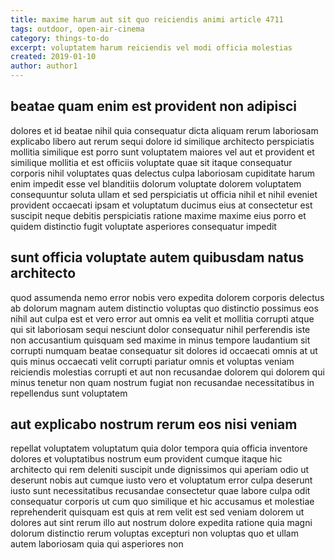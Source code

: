 ```yaml
---
title: maxime harum aut sit quo reiciendis animi article 4711
tags: outdoor, open-air-cinema
category: things-to-do
excerpt: voluptatem harum reiciendis vel modi officia molestias
created: 2019-01-10
author: author1
---
```


## beatae quam enim est provident non adipisci

dolores et id beatae nihil quia consequatur dicta aliquam rerum laboriosam explicabo libero aut rerum sequi dolore id similique architecto perspiciatis mollitia similique est porro sunt voluptatem maiores vel aut et provident et similique mollitia et est officiis voluptate quae sit itaque consequatur corporis nihil voluptates quas delectus culpa laboriosam cupiditate harum enim impedit esse vel blanditiis dolorum voluptate dolorem voluptatem consequuntur soluta ullam et sed perspiciatis ut officia nihil et nihil eveniet provident occaecati ipsam et voluptatum ducimus eius at consectetur est suscipit neque debitis perspiciatis ratione maxime maxime eius porro et quidem distinctio fugit voluptate asperiores consequatur impedit

## sunt officia voluptate autem quibusdam natus architecto

quod assumenda nemo error nobis vero expedita dolorem corporis delectus ab dolorum magnam autem distinctio voluptas quo distinctio possimus eos nihil aut culpa est et vero error aut omnis ea velit et mollitia corrupti atque qui sit laboriosam sequi nesciunt dolor consequatur nihil perferendis iste non accusantium quisquam sed maxime in minus tempore laudantium sit corrupti numquam beatae consequatur sit dolores id occaecati omnis at ut quis minus occaecati velit corrupti pariatur omnis et voluptas veniam reiciendis molestias corrupti et aut non recusandae dolorem qui dolorem qui minus tenetur non quam nostrum fugiat non recusandae necessitatibus in repellendus sunt voluptatem

## aut explicabo nostrum rerum eos nisi veniam

repellat voluptatem voluptatum quia dolor tempora quia officia inventore dolores et voluptatibus nostrum eum provident cumque itaque hic architecto qui rem deleniti suscipit unde dignissimos qui aperiam odio ut deserunt nobis aut cumque iusto vero et voluptatum error culpa deserunt iusto sunt necessitatibus recusandae consectetur quae labore culpa odit consequatur corporis ut cum quo similique et hic accusamus et molestiae reprehenderit quisquam est quis at rem velit est sed veniam dolorem ut dolores aut sint rerum illo aut nostrum dolore expedita ratione quia magni dolorum distinctio rerum voluptas excepturi non voluptas quo et ullam autem laboriosam quia qui asperiores non

